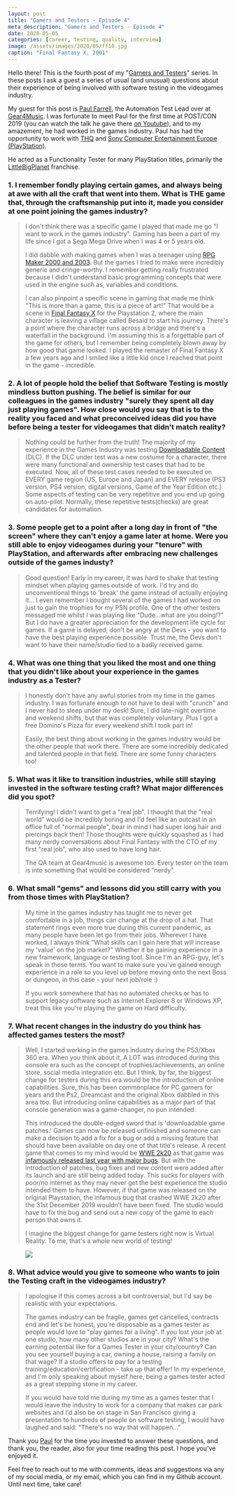 ```yaml
---
layout: post
title: "Gamers and Testers - Episode 4"
meta_description: "Gamers and Testers - Episode 4"
date: 2020-05-05
categories: [career, testing, quality, interview]
image: /assets/images/2020/05/ff10.jpg
caption: "Final Fantasy X, 2001"
---
```


Hello there! This is the fourth post of my "[Gamers and Testers](https://gamersandtesters.com/)" series. In these posts I ask a guest a series of usual (and unusual) questions about their experience of being involved with software testing in the videogames industry.

My guest for this post is [Paul Farrell](https://www.linkedin.com/in/faz540/), the Automation Test Lead over at [Gear4Music](https://www.gear4music.com/). I was fortunate to meet Paul for the first time at POST/CON 2019 (you can watch the talk he gave there [on Youtube](https://www.youtube.com/watch?v=lmGrMA4I5CI)), and to my amazement, he had worked in the games industry. Paul has had the opportunity to work with [THQ](https://en.wikipedia.org/wiki/THQ) and [Sony Computer Entertainment Europe (PlayStation)](https://www.playstation.com/).

He acted as a Functionality Tester for many PlayStation titles, primarily the [LittleBigPlanet](https://en.wikipedia.org/wiki/LittleBigPlanet) franchise.

### 1. I remember fondly playing certain games, and always being at awe with all the craft that went into them. What is THE game that, through the craftsmanship put into it, made you consider at one point joining the games industry?

> I don't think there was a specific game I played that made me go "I want to work in the games industry". Gaming has been a part of my life since I got a Sega Mega Drive when I was 4 or 5 years old.
>
> I did dabble with making games when I was a teenager using [RPG Maker 2000 and 2003](https://en.wikipedia.org/wiki/RPG_Maker). But the games I tried to make were incredibly generic and cringe-worthy. I remember getting really frustrated because I didn't understand basic programming concepts that were used in the engine such as, variables and conditions.
>
> I can also pinpoint a specific scene in gaming that made me think "This is more than a game, this is a piece of art!"
> That would be a scene in [Final Fantasy X](https://en.wikipedia.org/wiki/Final_Fantasy_X) for the Playstation 2, where the main character is leaving a village called Besaid to start his journey. There's a point where the character runs across a bridge and there's a waterfall in the background. I'm assuming this is a forgettable part of the game for others, but I remember being completely blown away by how good that game looked.
> I played the remaster of Final Fantasy X a few years ago and I smiled like a little kid once I reached that point in the game - incredible.

### 2. A lot of people hold the belief that Software Testing is mostly mindless button pushing. The belief is similar for our colleagues in the games industry "surely they spent all day just playing games". How close would you say that is to the reality you faced and what preconceived ideas did you have before being a tester for videogames that didn't match reality?

> Nothing could be further from the truth!
> The majority of my experience in the Games Industry was testing [Downloadable Content](https://en.wikipedia.org/wiki/Downloadable_content) (DLC).
> If the DLC under test was a new costume for a character, there were many functional and ownership test cases that had to be executed.
Now, all of these test cases needed to be executed on EVERY game region (US, Europe and Japan) and EVERY release (PS3 version, PS4 version, digital versions, Game of the Year Edition etc.)
> Some aspects of testing can be very repetitive and you end up going on auto-pilot.
> Normally, these repetitive tests(checks) are great candidates for automation.

### 3. Some people get to a point after a long day in front of "the screen" where they can't enjoy a game later at home. Were you still able to enjoy videogames during your "tenure" with PlayStation, and afterwards after embracing new challenges outside of the games industy?

> Good question!
> Early in my career, it was hard to shake that testing mindset when playing games outside of work. I'd try and do unconventional things to 'break' the game instead of actually enjoying it...
> I even remember I bought several of the games I had worked on just to gain the trophies for my PSN profile. One of the other testers messaged me whilst I was playing like "Dude...what are you doing!?"
> But I do have a greater appreciation for the development life cycle for games. If a game is delayed, don't be angry at the Devs - you want to have the best playing experience possible. Trust me, the Devs don't want to have their name/studio tied to a badly received game.

### 4. What was one thing that you liked the most and one thing that you didn't like about your experience in the games industry as a Tester?

> I honestly don't have any awful stories from my time in the games industry. I was fortunate enough to not have to deal with "crunch" and I never had to sleep under my desk! Sure, I did late-night overtime and weekend shifts, but that was completely voluntary. Plus I got a free Domino's Pizza for every weekend shift I took part in!
>
> Easily, the best thing about working in the games industry would be the other people that work there.
There are some incredibly dedicated and talented people in that field. There are some funny characters too!

### 5. What was it like to transition industries, while still staying invested in the software testing craft? What major differences did you spot?

> Terrifying!
> I didn't want to get a "real job". I thought that the "real world" would be incredibly boring and I'd feel like an outcast in an office full of "normal people", bear in mind I had super long hair and piercings back then! Those thoughts were quickly squashed as I had many nerdy conversations about Final Fantasy with the CTO of my first "real job", who also used to have long hair.
>
> The QA team at Gear4music is awesome too. Every tester on the team is into something that would be considered "nerdy".

### 6. What small "gems" and lessons did you still carry with you from those times with PlayStation?

> My time in the games industry has taught me to never get comfortable in a job, things can change at the drop of a hat.
> That statement rings even more true during this current pandemic, as many people have been let go from their jobs.
> Wherever I have worked, I always think "What skills can I gain here that will increase my 'value' on the job market?"
> Whether it be gaining experience in a new framework, language or testing tool.
> Since I'm an RPG-guy, let's speak in those terms. You want to make sure you've gained enough experience in a role so you level up before moving onto the next Boss or dungeon, in this case - your next job/role :)
>
> If you work somewhere that has no automated checks or has to support legacy software such as Internet Explorer 8 or Windows XP, treat this like you're playing the game on Hard difficulty.

### 7. What recent changes in the industry do you think has affected games testers the most?

> Well, I started working in the games industry during the PS3/Xbox 360 era.
> When you think about it, A LOT was introduced during this console era such as the concept of trophies/achievements, an online store, social media integration etc.
> But I think, by far, the biggest change for testers during this era would be the introduction of online capabilities.
> Sure, this has been commonplace for PC gamers for years and the Ps2, Dreamcast and the original Xbox dabbled in this area too. But introducing online capabilities as a major part of that console generation was a game-changer, no pun intended.
>
> This introduced the double-edged sword that is 'downloadable game patches.'
Games can now be released unfinished and someone can make a decision to add a fix for a bug or add a missing feature that should have been available on day one of that title's release.
> A recent game that comes to my mind would be [WWE 2k20](https://en.wikipedia.org/wiki/WWE_2K20) as that game was [infamously released last year with major bugs](https://www.kotaku.co.uk/2020/01/01/due-to-a-y2k-like-bug-wwe-2k20-is-almost-unplayable-in-2020). But with the introduction of patches, bug fixes and new content were added after its launch and are still being added today.
> This sucks for players with poor/no internet as they may never get the best experience the studio intended them to have.
However, if that game was released on the original Playstation, the infamous bug that crashed WWE 2k20 after the 31st December 2019 wouldn't have been fixed. The studio would have to fix the bug and send out a new copy of the game to each person that owns it.
>
> I imagine the biggest change for game testers right now is Virtual Reality. To me, that's a whole new world of testing!

<figure><img src="/assets/images/2020/05/wwe.gif"></figure>

### 8. What advice would you give to someone who wants to join the Testing craft in the videogames industry?

> I apologise if this comes across a bit controversial, but I'd say be realistic with your expectations.
>
> The games industry can be fragile, games get cancelled, contracts end and let's be honest, you're disposable as a games tester as people would love to "play games for a living".
> If you lost your job at one studio, how many other studios are in your city? What's the earning potential like for a Games Tester in your city/country? Can you see yourself buying a car, owning a house, raising a family on that wage? If a studio offers to pay for a testing training/education/certification - take up that offer!
> In my experience, and I'm only speaking about myself here, being a games tester acted as a great stepping stone in my career.
>
> If you would have told me during my time as a games tester that I would leave the industry to work for a company that makes car park websites and I'd also be on stage in San Francisco giving a presentation to hundreds of people on software testing, I would have laughed and said: "There's no way that will happen..."


Thank you [Paul](https://www.linkedin.com/in/faz540/) for the time you invested to answer these questions, and thank you, the reader, also for your time reading this post. I hope you've enjoyed it.

Feel free to reach out to me with comments, ideas and suggestions via any of my social media, or my email, which you can find in my Github account. Until next time, take care!